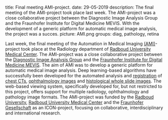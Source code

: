 title: Final meeting AMI-project.
date: 29-05-2019
description: The final meeting of the AMI-project took place last week.  The AMI-project was a close collaborative project between the Diagnostic Image Analysis Group and the Fraunhofer Institute for Digital Medicine MEVIS. With the development of a generic platform for automatic medical image analysis, the project was a succes.
picture: AMI.png
groups: diag, pathology, retina

Last week, the final meeting of the Automation in Medical Imaging <a href="https://www.computationalpathologygroup.eu/projects/ami/">(AMI)</a>-project took place at the Radiology department of <a href="https://www.radboudumc.nl/en/patient-care">Radboud University Medical Center</a>. The AMI-project was a close collaborative project between the <a href="http://www.diagnijmegen.nl/index.php/Home">Diagnostic Image Analysis Group</a> and the <a href="https://www.mevis.fraunhofer.de/">Fraunhofer Institute for Digital Medicine MEVIS</a>. The aim of AMI was to develop a generic platform for automatic medical image analysis. Deep learning-based algorithms have successfully been developed for the automated analysis and <a href="http://histokat-demo.mevis.fraunhofer.de/">registration</a> of <a href="https://www.ncbi.nlm.nih.gov/pubmed/29512516">chest CTs</a>, <a href="https://www.ncbi.nlm.nih.gov/pmc/articles/PMC5695961"/>ophthalmology images</a> and <a href="https://ieeexplore.ieee.org/document/8447230">histological whole slide images</a>. The web-based viewing system, specifically developed for, but not restricted to this project, offers support for multiple radiology, ophthalmology and pathology image formats. The AMI-project was funded by the <a href="https://www.ru.nl/">Radboud University</a>, <a href="https://www.radboudumc.nl/en/patient-care">Radboud University Medical Center<a/> and the <a href="https://www.mevis.fraunhofer.de/">Fraunhofer Gesellschaft</a> as an ICON-project, focusing on collaborative, interdisciplinary and international research.
